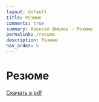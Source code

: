 ```yaml
---
layout: default
title: Резюме
comments: true
summary: Алексей Шмелев - Резюме
permalink: /resume
description: Резюме
nav_order: 5
---
```


# Резюме

[Скачать в pdf](/assets/doc/cv.pdf)